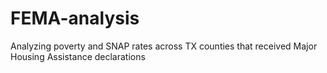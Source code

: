 # FEMA-analysis
Analyzing poverty and SNAP rates across TX counties that received Major Housing Assistance declarations
